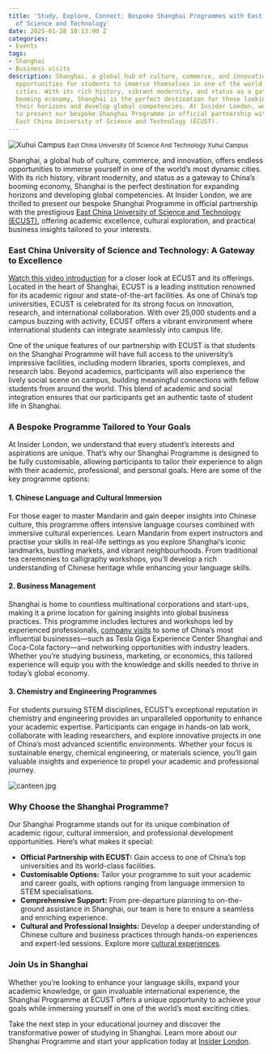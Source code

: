 ```yaml
---
title: 'Study, Explore, Connect: Bespoke Shanghai Programmes with East China University
  of Science and Technology'
date: 2025-01-28 10:13:00 Z
categories:
- Events
tags:
- Shanghai
- Business visits
description: Shanghai, a global hub of culture, commerce, and innovation, offers endless
  opportunities for students to immerse themselves in one of the world’s most dynamic
  cities. With its rich history, vibrant modernity, and status as a gateway to China’s
  booming economy, Shanghai is the perfect destination for those looking to expand
  their horizons and develop global competencies. At Insider London, we are thrilled
  to present our bespoke Shanghai Programme in official partnership with the prestigious
  East China University of Science and Technology (ECUST).
---
```


![Xuhui Campus](/uploads/Xuhui%20Campus4-6babe1.jpg)
<small>East China University Of Science And Technology Xuhui Campus</small>

Shanghai, a global hub of culture, commerce, and innovation, offers endless opportunities to immerse yourself in one of the world’s most dynamic cities. With its rich history, vibrant modernity, and status as a gateway to China’s booming economy, Shanghai is the perfect destination for expanding horizons and developing global competencies. At Insider London, we are thrilled to present our bespoke Shanghai Programme in official partnership with the prestigious [East China University of Science and Technology (ECUST)](http://english.ecust.edu.cn/), offering academic excellence, cultural exploration, and practical business insights tailored to your interests.

### **East China University of Science and Technology: A Gateway to Excellence**

[Watch this video introduction](https://www.youtube.com/watch?v=mioZZ9glU00) for a closer look at ECUST and its offerings. Located in the heart of Shanghai, ECUST is a leading institution renowned for its academic rigour and state-of-the-art facilities. As one of China’s top universities, ECUST is celebrated for its strong focus on innovation, research, and international collaboration. With over 25,000 students and a campus buzzing with activity, ECUST offers a vibrant environment where international students can integrate seamlessly into campus life.

One of the unique features of our partnership with ECUST is that students on the Shanghai Programme will have full access to the university’s impressive facilities, including modern libraries, sports complexes, and research labs. Beyond academics, participants will also experience the lively social scene on campus, building meaningful connections with fellow students from around the world. This blend of academic and social integration ensures that our participants get an authentic taste of student life in Shanghai.

### **A Bespoke Programme Tailored to Your Goals**

At Insider London, we understand that every student’s interests and aspirations are unique. That’s why our Shanghai Programme is designed to be fully customisable, allowing participants to tailor their experience to align with their academic, professional, and personal goals. Here are some of the key programme options:

#### **1. Chinese Language and Cultural Immersion**
For those eager to master Mandarin and gain deeper insights into Chinese culture, this programme offers intensive language courses combined with immersive cultural experiences. Learn Mandarin from expert instructors and practise your skills in real-life settings as you explore Shanghai’s iconic landmarks, bustling markets, and vibrant neighbourhoods. From traditional tea ceremonies to calligraphy workshops, you’ll develop a rich understanding of Chinese heritage while enhancing your language skills.

#### **2. Business Management**
Shanghai is home to countless multinational corporations and start-ups, making it a prime location for gaining insights into global business practices. This programme includes lectures and workshops led by experienced professionals, [company visits](https://www.insiderlondon.com/asia/shanghai/company-visits/) to some of China’s most influential businesses—such as Tesla Giga Experience Center Shanghai and Coca-Cola factory—and networking opportunities with industry leaders. Whether you’re studying business, marketing, or economics, this tailored experience will equip you with the knowledge and skills needed to thrive in today’s global economy.

#### **3. Chemistry and Engineering Programmes**
For students pursuing STEM disciplines, ECUST’s exceptional reputation in chemistry and engineering provides an unparalleled opportunity to enhance your academic expertise. Participants can engage in hands-on lab work, collaborate with leading researchers, and explore innovative projects in one of China’s most advanced scientific environments. Whether your focus is sustainable energy, chemical engineering, or materials science, you’ll gain valuable insights and experience to propel your academic and professional journey.

![canteen.jpg](/uploads/canteen.jpg)

### **Why Choose the Shanghai Programme?**

Our Shanghai Programme stands out for its unique combination of academic rigour, cultural immersion, and professional development opportunities. Here’s what makes it special:

- **Official Partnership with ECUST:** Gain access to one of China’s top universities and its world-class facilities.
- **Customisable Options:** Tailor your programme to suit your academic and career goals, with options ranging from language immersion to STEM specialisations.
- **Comprehensive Support:** From pre-departure planning to on-the-ground assistance in Shanghai, our team is here to ensure a seamless and enriching experience.
- **Cultural and Professional Insights:** Develop a deeper understanding of Chinese culture and business practices through hands-on experiences and expert-led sessions. Explore more [cultural experiences](https://www.insiderlondon.com/asia/shanghai/cultural-experiences/).

### **Join Us in Shanghai**

Whether you’re looking to enhance your language skills, expand your academic knowledge, or gain invaluable international experience, the Shanghai Programme at ECUST offers a unique opportunity to achieve your goals while immersing yourself in one of the world’s most exciting cities.

Take the next step in your educational journey and discover the transformative power of studying in Shanghai. Learn more about our Shanghai Programme and start your application today at [Insider London](https://insiderlondon.com/asia/shanghai/immersive-programme).


